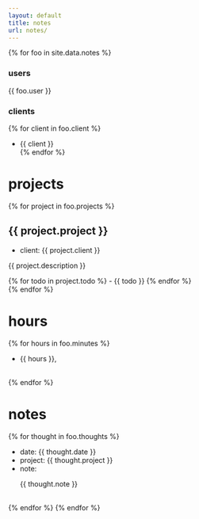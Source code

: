 ```yaml
---
layout: default
title: notes
url: notes/
---
```

{% for foo in site.data.notes %}  
### users  
{{ foo.user }}  
### clients  
{% for client in foo.client %}
- {{ client }}    
{% endfor %}
# projects  
{% for project in foo.projects %}  
## {{ project.project }}  
- client: {{ project.client }}  
<p>{{ project.description }}</p>  
{% for todo in project.todo %}  
- {{ todo }}  
{% endfor %}  
<br>
{% endfor %}  

# hours   
   
{% for hours in foo.minutes %}  
- {{ hours }},   
<br>  
{% endfor %}  

# notes  

{% for thought in foo.thoughts %}  
- date:     {{ thought.date }}  
- project:  {{ thought.project }}  
- note:     <p>{{ thought.note }}</p>  
<br>    
{% endfor %}  
{% endfor %}  
